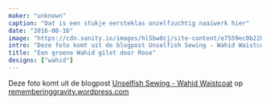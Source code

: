 ```yaml
---
maker: "unknown"
caption: "Dat is een stukje eersteklas onzelfzuchtig naaiwerk hier"
date: "2016-08-16"
image: "https://cdn.sanity.io/images/hl5bw8cj/site-content/e7559ec0b220cf12bf7457c3816db1771737b30f-579x699.jpg"
intro: "Deze foto komt uit de blogpost Unselfish Sewing - Wahid Waistcoat op rememberinggravity.wordpress.com"
title: "Een groene Wahid gilet door Rose"
designs: ["wahid"]
---
```



Deze foto komt uit de blogpost [Unselfish Sewing - Wahid Waistcoat](https://rememberinggravity.wordpress.com/2016/08/17/unselfish-sewing-wahid-waistcoat/) op [rememberinggravity.wordpress.com](https://rememberinggravity.wordpress.com/)

